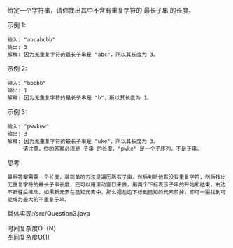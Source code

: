 给定一个字符串，请你找出其中不含有重复字符的 最长子串 的长度。

示例 1:

    输入: "abcabcbb"
    输出: 3 
    解释: 因为无重复字符的最长子串是 "abc"，所以其长度为 3。
示例 2:

    输入: "bbbbb"
    输出: 1
    解释: 因为无重复字符的最长子串是 "b"，所以其长度为 1。
示例 3:

    输入: "pwwkew"
    输出: 3
    解释: 因为无重复字符的最长子串是 "wke"，所以其长度为 3。
         请注意，你的答案必须是 子串 的长度，"pwke" 是一个子序列，不是子串。


思考

    最后答案需要一个长度，最简单的方法是遍历所有子串，然后判断他有没有重复字符，然后找出无重复字符的最长子串长度，还可以用滚动窗口来做，用两个下标表示子串的开始和结束，右边不断往后推动，如果新元素在已知元素中，那么把左边下标到已知的元素剪掉，即可一遍找到可能成为最大的不重复子串。

具体实现:/src/Question3.java

时间复杂度O（N）  
空间复杂度O(1)